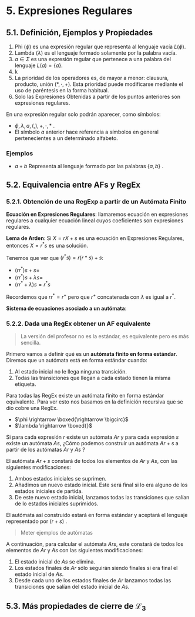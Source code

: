 # 5. Expresiones Regulares

## 5.1. Definición, Ejemplos y Propiedades

1. Phi ($\phi$) es una expresión regular que representa al lenguaje vacía $L(\phi)$.
2. Lambda ($\lambda$) es el lenguaje formado solamente por la palabra vacía.
3. $a \in \Sigma$ es una expresión regular que pertenece a una palabra del lenguaje $L(a)=\{a\}$.
4.  k
5. La prioridad de los operadores es, de mayor a menor: clausura, producto, unión ($*,\cdot, +$). Esta prioridad puede modificarse mediante el uso de paréntesis en la forma habitual.
6. Solo las Expresiones Obtenidas a partir de los puntos anteriores son expresiones regulares.

En una expresión regular solo podrán aparecer, como símbolos:

* $\phi, \lambda, a, (,), +,\cdot, *$ .
* El símbolo $a$ anterior hace referencia a símbolos en general pertenecientes a un determinado alfabeto.

### Ejemplos

* $a + b$ Representa al lenguaje formado por las palabras $\{a,b\}$ .

## 5.2. Equivalencia entre AFs y RegEx

### 5.2.1. Obtención de una RegExp a partir de un Autómata Finito

**Ecuación en Expresiones Regulares**: llamaremos ecuación en expresiones regulares a cualquier ecuación lineal cuyos coeficientes son expresiones regulares.



**Lema de Arden**: Si $X = rX + s$ es una ecuación en Expresiones Regulares, entonces $X = r^*s$ es una solución.

Tenemos que ver que $(r^*s) = r(r*s) + s$:

* $(rr^*)s + s =$
* $(rr^*)s + \lambda s =$
* $(rr^* + \lambda)s = r^*s$

Recordemos que $rr^* = r^+$ pero que $r^+$ concatenada con $\lambda$ es igual a $r^*$.



**Sistema de ecuaciones asociado a un autómata**:



### 5.2.2. Dada una RegEx obtener un AF equivalente

> La versión del profesor no es la estándar, es equivalente pero es más sencilla.

Primero vamos a definir qué es un **autómata finito en forma estándar**. Diremos que un autómata está en forma estándar cuando:

1. Al estado inicial no le llega ninguna transición.
2. Todas las transiciones que llegan a cada estado tienen la misma etiqueta.

Para todas las RegEx existe un autómata finito en forma estándar equivalente. Para ver esto nos basamos en la definición recursiva que se dio cobre una RegEx.

* $\phi \rightarrow \boxed{\rightarrow \bigcirc}$
* $\lambda \rightarrow \boxed{}$

Si para cada expresión $r$ existe un autómata $Ar$ y para cada expresión $s$ existe un autómata $As$, ¿Cómo podemos construir un autómata $Ar+s$ a partir de los autómatas $Ar$ y $As$ ?

El autómata $Ar+s$ constará de todos los elementos de $Ar$ y $As$, con las siguientes modificaciones:

1. Ambos estados iniciales se suprimen.
2. Añadimos un nuevo estado inicial. Este será final si lo era alguno de los estados iniciales de partida.
3. De este nuevo estado inicial, lanzamos todas las transiciones que salían de lo estados iniciales suprimidos.

El autómata así construido estará en forma estándar y aceptará el lenguaje representado por $(r+s)$ .

> Meter ejemplos de autómatas

A continuación, para calcular el autómata $Ars$, este constará de todos los elementos de $Ar$ y $As$ con las siguientes modificaciones:

1. El estado inicial de $As$ se elimina.
2.  Los estados finales de $Ar$ sólo seguirán siendo finales si era final el estado inicial de $As$.
3. Desde cada uno de los estados finales de $Ar$ lanzamos todas las transiciones que salían del estado inicial de $As$.

## 5.3. Más propiedades de cierre de $\mathscr{L}_3$


